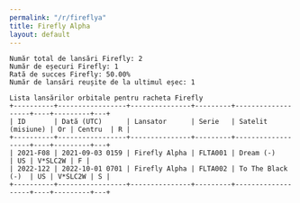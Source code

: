 ```yaml
---
permalink: "/r/fireflya"
title: Firefly Alpha
layout: default
---
```


    Număr total de lansări Firefly: 2
    Număr de eșecuri Firefly: 1
    Rată de succes Firefly: 50.00%
    Număr de lansări reușite de la ultimul eșec: 1
    
    Lista lansărilor orbitale pentru racheta Firefly
    +----------+-----------------+---------------+---------+-------------------+----+---------+---+
    | ID       | Dată (UTC)      | Lansator      | Serie   | Satelit (misiune) | Or | Centru  | R |
    +----------+-----------------+---------------+---------+-------------------+----+---------+---+
    | 2021-F08 | 2021-09-03 0159 | Firefly Alpha | FLTA001 | Dream (-)         | US | V*SLC2W | F |
    | 2022-122 | 2022-10-01 0701 | Firefly Alpha | FLTA002 | To The Black (-)  | US | V*SLC2W | S |
    +----------+-----------------+---------------+---------+-------------------+----+---------+---+
    

